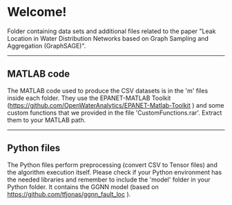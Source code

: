 # Welcome!

Folder containing data sets and additional files related to the paper "Leak Location in Water Distribution Networks based on Graph Sampling and Aggregation (GraphSAGE)".

---

## MATLAB code

The MATLAB code used to produce the CSV datasets is in the 'm' files inside each folder. They use the EPANET-MATLAB Toolkit (https://github.com/OpenWaterAnalytics/EPANET-Matlab-Toolkit ) and some custom functions that we provided in the file 'CustomFunctions.rar'. Extract them to your MATLAB path.

---

## Python files

The Python files perform preprocessing (convert CSV to Tensor files) and the algorithm execution itself. Please check if your Python environment has the needed libraries and remember to include the 'model' folder in your Python folder. It contains the GGNN model (based on https://github.com/tfjonas/ggnn_fault_loc ). 
